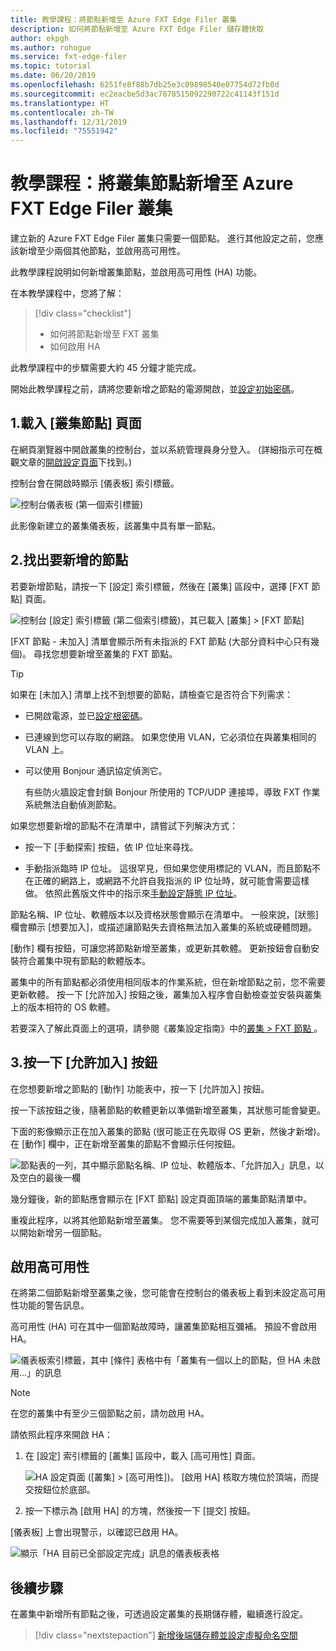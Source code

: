 ```yaml
---
title: 教學課程：將節點新增至 Azure FXT Edge Filer 叢集
description: 如何將節點新增至 Azure FXT Edge Filer 儲存體快取
author: ekpgh
ms.author: rohogue
ms.service: fxt-edge-filer
ms.topic: tutorial
ms.date: 06/20/2019
ms.openlocfilehash: 6251fe8f88b7db25e3c09898540e07754d72fb0d
ms.sourcegitcommit: ec2eacbe5d3ac7878515092290722c41143f151d
ms.translationtype: HT
ms.contentlocale: zh-TW
ms.lasthandoff: 12/31/2019
ms.locfileid: "75551942"
---
```

# <a name="tutorial-add-cluster-nodes-to-an-azure-fxt-edge-filer-cluster"></a>教學課程：將叢集節點新增至 Azure FXT Edge Filer 叢集

建立新的 Azure FXT Edge Filer 叢集只需要一個節點。 進行其他設定之前，您應該新增至少兩個其他節點，並啟用高可用性。 

此教學課程說明如何新增叢集節點，並啟用高可用性 (HA) 功能。 

在本教學課程中，您將了解： 

> [!div class="checklist"]
> * 如何將節點新增至 FXT 叢集
> * 如何啟用 HA

此教學課程中的步驟需要大約 45 分鐘才能完成。

開始此教學課程之前，請將您要新增之節點的電源開啟，並[設定初始密碼](fxt-node-password.md)。 

## <a name="1-load-the-cluster-nodes-page"></a>1.載入 [叢集節點] 頁面

在網頁瀏覽器中開啟叢集的控制台，並以系統管理員身分登入。 (詳細指示可在概觀文章的[開啟設定頁面](fxt-cluster-create.md#open-the-settings-pages)下找到。)

控制台會在開啟時顯示 [儀表板]  索引標籤。 

![控制台儀表板 (第一個索引標籤)](media/fxt-cluster-config/dashboard-1-node.png)

此影像新建立的叢集儀表板，該叢集中具有單一節點。

## <a name="2-locate-the-node-to-add"></a>2.找出要新增的節點

若要新增節點，請按一下 [設定]  索引標籤，然後在 [叢集]  區段中，選擇 [FXT 節點]  頁面。

![控制台 [設定] 索引標籤 (第二個索引標籤)，其已載入 [叢集] > [FXT 節點]](media/fxt-cluster-config/settings-fxt-nodes.png)

[FXT 節點 - 未加入]  清單會顯示所有未指派的 FXT 節點 (大部分資料中心只有幾個)。 尋找您想要新增至叢集的 FXT 節點。

> [!Tip] 
> 如果在 [未加入]  清單上找不到想要的節點，請檢查它是否符合下列需求：
> 
> * 已開啟電源，並已[設定根密碼](fxt-node-password.md)。
> * 已連線到您可以存取的網路。 如果您使用 VLAN，它必須位在與叢集相同的 VLAN 上。
> * 可以使用 Bonjour 通訊協定偵測它。 
>
>   有些防火牆設定會封鎖 Bonjour 所使用的 TCP/UDP 連接埠，導致 FXT 作業系統無法自動偵測節點。
> 
> 如果您想要新增的節點不在清單中，請嘗試下列解決方式： 
> 
> * 按一下 [手動探索]  按鈕，依 IP 位址來尋找。
> 
> * 手動指派臨時 IP 位址。 這很罕見，但如果您使用標記的 VLAN，而且節點不在正確的網路上，或網路不允許自我指派的 IP 位址時，就可能會需要這樣做。 依照此舊版文件中的指示來[手動設定靜態 IP 位址](https://azure.github.io/Avere/legacy/create_cluster/4_8/html/static_ip.html)。

節點名稱、IP 位址、軟體版本以及資格狀態會顯示在清單中。 一般來說，[狀態]  欄會顯示 [想要加入]，或描述讓節點失去資格無法加入叢集的系統或硬體問題。

[動作]  欄有按鈕，可讓您將節點新增至叢集，或更新其軟體。 更新按鈕會自動安裝符合叢集中現有節點的軟體版本。

叢集中的所有節點都必須使用相同版本的作業系統，但在新增節點之前，您不需要更新軟體。 按一下 [允許加入]  按鈕之後，叢集加入程序會自動檢查並安裝與叢集上的版本相符的 OS 軟體。

若要深入了解此頁面上的選項，請參閱《叢集設定指南》中的[叢集   > FXT 節點  ](https://azure.github.io/Avere/legacy/ops_guide/4_7/html/gui_fxt_nodes.html)。

## <a name="3-click-the-allow-to-join-button"></a>3.按一下 [允許加入] 按鈕 

在您想要新增之節點的 [動作]  功能表中，按一下 [允許加入]  按鈕。

按一下該按鈕之後，隨著節點的軟體更新以準備新增至叢集，其狀態可能會變更。 

下面的影像顯示正在加入叢集的節點 (很可能正在先取得 OS 更新，然後才新增)。 在 [動作]  欄中，正在新增至叢集的節點不會顯示任何按鈕。

![節點表的一列，其中顯示節點名稱、IP 位址、軟體版本、「允許加入」訊息，以及空白的最後一欄](media/fxt-cluster-config/node-join-in-process.png)

幾分鐘後，新的節點應會顯示在 [FXT 節點]  設定頁面頂端的叢集節點清單中。 

重複此程序，以將其他節點新增至叢集。 您不需要等到某個完成加入叢集，就可以開始新增另一個節點。

## <a name="enable-high-availability"></a>啟用高可用性

在將第二個節點新增至叢集之後，您可能會在控制台的儀表板上看到未設定高可用性功能的警告訊息。 

高可用性 (HA) 可在其中一個節點故障時，讓叢集節點相互彌補。 預設不會啟用 HA。

![儀表板索引標籤，其中 [條件] 表格中有「叢集有一個以上的節點，但 HA 未啟用...」的訊息](media/fxt-cluster-config/no-ha-2-nodes.png)

> [!Note] 
> 在您的叢集中有至少三個節點之前，請勿啟用 HA。

請依照此程序來開啟 HA： 

1. 在 [設定]  索引標籤的 [叢集]  區段中，載入 [高可用性]  頁面。

   ![HA 設定頁面 ([叢集] > [高可用性])。 [啟用 HA] 核取方塊位於頂端，而提交按鈕位於底部。](media/fxt-cluster-config/enable-ha.png)

2. 按一下標示為 [啟用 HA]  的方塊，然後按一下 [提交]  按鈕。 

[儀表板]  上會出現警示，以確認已啟用 HA。

![顯示「HA 目前已全部設定完成」訊息的儀表板表格](media/fxt-cluster-config/ha-configured-alert.png)


## <a name="next-steps"></a>後續步驟

在叢集中新增所有節點之後，可透過設定叢集的長期儲存體，繼續進行設定。

> [!div class="nextstepaction"]
> [新增後端儲存體並設定虛擬命名空間](fxt-add-storage.md)